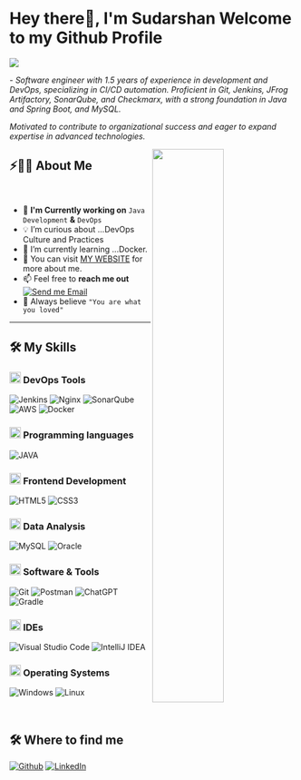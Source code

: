 # Hey there👋, I'm Sudarshan Welcome to my Github Profile

<img src="https://readme-typing-svg.herokuapp.com?font=Architects+Daughter&color=22EBF7&size=25&center=false&lines=hey!+its+Sudarshan;Aspiring DevOps Engineer...;Java Developer....;"/>
 
 <p>- <i>Software engineer with 1.5 years of experience in development and DevOps, specializing in CI/CD automation.
 Proficient in Git, Jenkins, JFrog Artifactory, SonarQube, and Checkmarx, with a strong foundation in Java and Spring Boot, and MySQL.</i></p>
 <p><i>Motivated to contribute to organizational success and eager to expand expertise in
 advanced technologies.</i></p>

<img src="https://user-images.githubusercontent.com/89788120/167628634-549d2bdd-609e-4275-85af-1e1974da64ca.gif" width="50%" align="right" />

## ⚡🙋‍♂️ About Me

</br>

- 🔧 **I'm Currently working on** `Java Development` **&** `DevOps`
- 💡 I’m curious about ...DevOps Culture and Practices
- 📖 I’m currently learning ...Docker.
- 🔧 You can visit [MY WEBSITE](https://sudarshangawande98.github.io/sudarshan/) for more about me.
- 📫 Feel free to **reach me out** [![Send me Email](https://img.shields.io/static/v1?label=email&message=sudarshan&color=EA4335&style=flat-square)](mailto:sudarshangawande98@gmail.com)
- 🔧 Always believe `"You are what you loved"`

<hr>

## 🛠️ My Skills

### <picture> <img src = "https://marvel-b1-cdn.bc0a.com/f00000000236551/dt-cdn.net/wp-content/uploads/2021/07/13429_ILL_DevOpsLoop.png" width = 20px> </picture> DevOps Tools

![Jenkins](https://img.shields.io/badge/jenkins-%232C5263.svg?style=for-the-badge&logo=jenkins&logoColor=white)
![Nginx](https://img.shields.io/badge/nginx-%23009639.svg?style=for-the-badge&logo=nginx&logoColor=white)
![SonarQube](https://img.shields.io/badge/SonarQube-black?style=for-the-badge&logo=sonarqube&logoColor=4E9BCD)
![AWS](https://img.shields.io/badge/AWS-%23FF9900.svg?style=for-the-badge&logo=amazon-aws&logoColor=white)
![Docker](https://img.shields.io/badge/docker-%230db7ed.svg?style=for-the-badge&logo=docker&logoColor=white)

### <picture> <img src = "https://e7.pngegg.com/pngimages/123/816/png-clipart-computer-icons-java-%E5%92%96%E5%95%A1%E6%B5%B7%E6%8A%A5%E5%9B%BE%E7%89%87%E7%B4%A0%E6%9D%90-miscellaneous-text.png" width = 20px> </picture> Programming languages

![JAVA](https://img.shields.io/badge/java-%23ED8B00.svg?style=for-the-badge&logo=openjdk&logoColor=white)

### <picture> <img src = "https://github.com/7oSkaaa/7oSkaaa/blob/main/Images/Front_End.gif?raw=true" width = 20px> </picture> Frontend Development

![HTML5](https://img.shields.io/badge/HTML-E34F26?style=flat-square&logo=HTML5&logoColor=white)
![CSS3](https://img.shields.io/badge/CSS-1572B6?style=flat-square&logo=CSS3&logoColor=white)

### <picture> <img src = "https://github.com/7oSkaaa/7oSkaaa/blob/main/Images/CP_PS.gif?raw=true" width = 20px> </picture> Data Analysis

![MySQL](https://img.shields.io/badge/mysql-4479A1.svg?style=for-the-badge&logo=mysql&logoColor=white)
![Oracle](https://img.shields.io/badge/Oracle-F80000?style=for-the-badge&logo=oracle&logoColor=white)

### <picture> <img src = "https://github.com/7oSkaaa/7oSkaaa/blob/main/Images/Software_Tools.gif?raw=true" width = 20px> </picture> Software & Tools

![Git](https://img.shields.io/badge/git-%23F05033.svg?style=for-the-badge&logo=git&logoColor=white)
![Postman](https://img.shields.io/badge/Postman-FF6C37?style=for-the-badge&logo=postman&logoColor=white)
![ChatGPT](https://img.shields.io/badge/chatGPT-74aa9c?style=for-the-badge&logo=openai&logoColor=white)
![Gradle](https://img.shields.io/badge/Gradle-02303A.svg?style=for-the-badge&logo=Gradle&logoColor=white)

### <picture> <img src = "https://github.com/7oSkaaa/7oSkaaa/blob/main/Images/IDEs.gif?raw=true" width = 20px> </picture> IDEs

![Visual Studio Code](https://img.shields.io/badge/Visual%20Studio%20Code-0078d7.svg?style=for-the-badge&logo=visual-studio-code&logoColor=white)
![IntelliJ IDEA](https://img.shields.io/badge/IntelliJIDEA-000000.svg?style=for-the-badge&logo=intellij-idea&logoColor=white)

### <picture> <img src = "https://github.com/7oSkaaa/7oSkaaa/blob/main/Images/OS.gif?raw=true" width = 20px> </picture> Operating Systems

![Windows](https://img.shields.io/badge/Windows-0078D6?style=for-the-badge&logo=windows&logoColor=white)
![Linux](https://img.shields.io/badge/Linux-FCC624?style=for-the-badge&logo=linux&logoColor=black)

<br>

## 🛠️ Where to find me

<p><a href="https://github.com/sudarshangawande98" target="_blank"><img alt="Github" src="https://img.shields.io/badge/GitHub-%2312100E.svg?&style=for-the-badge&logo=Github&logoColor=white" /></a> <a href="https://www.linkedin.com/in/sudarshan-gawande-187b141a7/" target="_blank"><img alt="LinkedIn" src="https://img.shields.io/badge/linkedin-%230077B5.svg?&style=for-the-badge&logo=linkedin&logoColor=white" /></a> 
</p>
